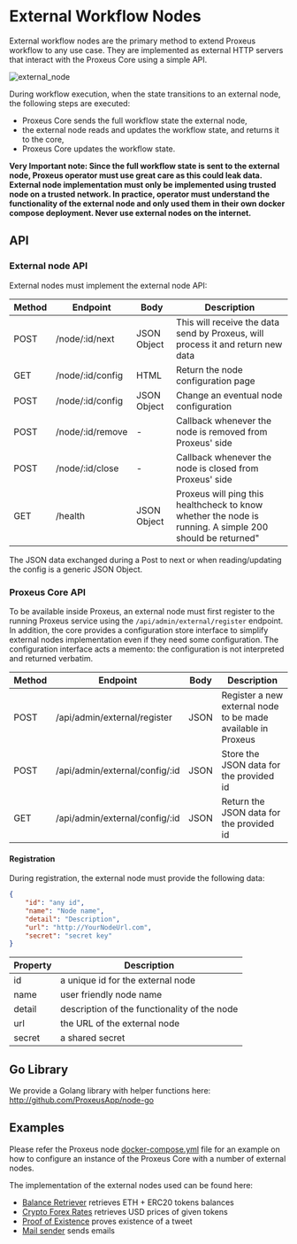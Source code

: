 # External Workflow Nodes


External workflow nodes are the primary method to extend Proxeus workflow to any use case.
They are implemented as external HTTP servers that interact with the Proxeus Core using a
simple API.

![external_node](_media/external_node_half.png)

During workflow execution, when the state transitions to an external node, the following steps are executed:
* Proxeus Core sends the full workflow state the external node,
* the external node reads and updates the workflow state, and returns it to the core,
* Proxeus Core updates the workflow state. 

**Very Important note: Since the full workflow state is sent to the external node, Proxeus operator must 
use great care as this could leak data.  External node implementation must only be 
implemented using trusted node on a trusted network.  In practice, operator must understand the 
functionality of the external node and only used them in their own docker compose deployment.
Never use external nodes on the internet.**

## API

### External node API

External nodes must implement the external node API:

| Method | Endpoint         | Body | Description |
|--------|------------------|------|-------------|
| POST   | /node/:id/next   | JSON Object | This will receive the data send by Proxeus, will process it and return new data |
| GET    | /node/:id/config | HTML | Return the node configuration page |
| POST   | /node/:id/config | JSON Object | Change an eventual node configuration |
| POST   | /node/:id/remove | - | Callback whenever the node is removed from Proxeus' side |
| POST   | /node/:id/close  | - | Callback whenever the node is closed from Proxeus' side  |
| GET    | /health          | JSON Object | Proxeus will ping this healthcheck to know whether the node is running. A simple 200 should be returned" |

The JSON data exchanged during a Post to next or when reading/updating the config is a generic JSON Object.

### Proxeus Core API

To be available inside Proxeus, an external node must first register to the running Proxeus service using the `/api/admin/external/register`
endpoint. In addition, the core provides a configuration store interface to simplify external nodes implementation even if they need 
some configuration.  The configuration interface acts a memento: the configuration is not interpreted and returned verbatim.

| Method | Endpoint         | Body | Description |
|--------|------------------|------|--------------|
| POST   | /api/admin/external/register   | JSON | Register a new external node to be made available in Proxeus |
| POST   | /api/admin/external/config/:id   | JSON | Store the JSON data for the provided id |
| GET   | /api/admin/external/config/:id   | JSON | Return the JSON data for the provided id |

#### Registration

During registration, the external node must provide the following data:

```json
{
    "id": "any id",
    "name": "Node name",
    "detail": "Description",
    "url": "http://YourNodeUrl.com",
    "secret": "secret key"
}
```

| Property | Description |
|--------|-------------|
| id | a unique id for the external node |
| name | user friendly node name |
| detail | description of the functionality of the node |
| url | the URL of the external node |
| secret | a shared secret |

## Go Library

We provide a Golang library with helper functions here: http://github.com/ProxeusApp/node-go

## Examples

Please refer the Proxeus node [docker-compose.yml](https://github.com/ProxeusApp/proxeus-core/blob/master/docker-compose.yml) file 
for an example on how to configure an instance of the Proxeus Core with a number of external nodes.

The implementation of the external nodes used can be found here:

* [Balance Retriever](https://github.com/ProxeusApp/node-balance-retriever) retrieves ETH + ERC20 tokens balances
* [Crypto Forex Rates](https://github.com/ProxeusApp/node-crypto-forex-rates) retrieves USD prices of given tokens
* [Proof of Existence](https://github.com/ProxeusApp/node-proof-of-existence) proves existence of a tweet
* [Mail sender](https://github.com/ProxeusApp/node-mail-sender) sends emails
